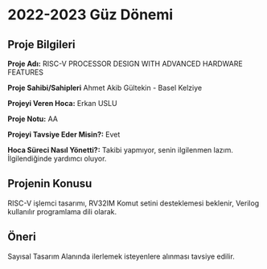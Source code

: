 # 2022-2023 Güz Dönemi

## Proje Bilgileri
**Proje Adı:** RISC-V PROCESSOR DESIGN WITH ADVANCED HARDWARE FEATURES

**Proje Sahibi/Sahipleri** Ahmet Akib Gültekin - Basel Kelziye

**Projeyi Veren Hoca:** Erkan USLU

**Proje Notu:** AA

**Projeyi Tavsiye Eder Misin?:** Evet

**Hoca Süreci Nasıl Yönetti?:** Takibi yapmıyor, senin ilgilenmen lazım. İlgilendiğinde yardımcı oluyor.

## Projenin Konusu
RISC-V işlemci tasarımı, RV32IM Komut setini desteklemesi beklenir, Verilog kullanılır programlama dili olarak.

## Öneri
Sayısal Tasarım Alanında ilerlemek isteyenlere alınması tavsiye edilir.